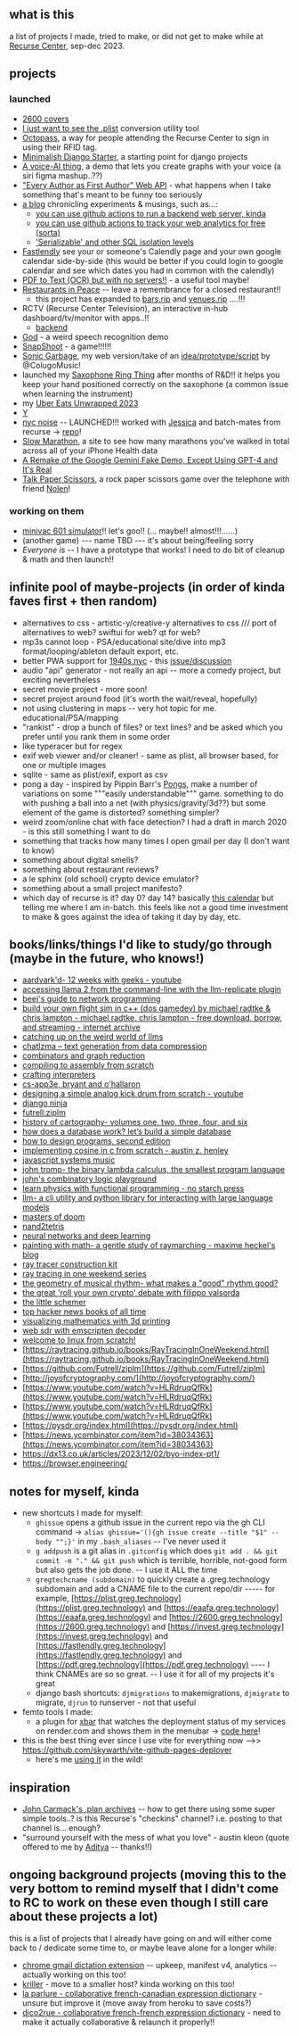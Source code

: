 ## what is this

a list of projects I made, tried to make, or did not get to make while at [Recurse Center](https://www.recurse.com/), sep-dec 2023.

## projects

### launched

- [2600 covers](https://2600.greg.technology/COVERS.html)
- [I just want to see the .plist](https://plist.greg.technology) conversion utility tool
- [Octopass](https://github.com/gregsadetsky/recurse-rfid-visits), a way for people attending the Recurse Center to sign in using their RFID tag.
- [Minimalish Django Starter](https://github.com/gregsadetsky/minimalish-django-starter), a starting point for django projects
- [A voice-AI thing](https://m.youtube.com/watch?v=fxS7OKh_4vc), a demo that lets you create graphs with your voice (a siri figma mashup..??)
- ["Every Author as First Author" Web API](https://eaafa.greg.technology/) - what happens when I take something that's meant to be funny too seriously
- [a blog](https://blog.greg.technology/) chronicling experiments & musings, such as...:
  - [you can use github actions to run a backend web server, kinda](https://blog.greg.technology/2023/10/09/you-can-use-github-actions-to-run-a-backend-web-server-kinda.html)
  - [you can use github actions to track your web analytics for free (sorta)](https://blog.greg.technology/2023/11/15/you-can-use-github-actions-to-track-your-web-analytics-for-free-sorta.html)
  - ['Serializable' and other SQL isolation levels](https://blog.greg.technology/2023/10/25/serializable.html)
- [Fastlendly](https://fastlendly.greg.technology/) see your or someone's Calendly page and your own google calendar side-by-side (this would be better if you could login to google calendar and see which dates you had in common with the calendly)
- [PDF to Text (OCR) but with no servers!!](https://pdf.greg.technology/) - a useful tool maybe!
- [Restaurants in Peace](https://restaurants.rip/) -- leave a remembrance for a closed restaurant!!
  - this project has expanded to [bars.rip](http://bars.rip) and [venues.rip](http://venues.rip) ....!!!
- RCTV (Recurse Center Television), an interactive in-hub dashboard/tv/monitor with apps..!!
  - [backend](https://github.com/gregsadetsky/rctv)
- [God](https://www.youtube.com/watch?v=yU2OSrwGbps) - a weird speech recognition demo
- [SnapShoot](https://snapshoot.greg.technology/) - a game!!!!!!
- [Sonic Garbage](https://sonicgarbage.greg.technology/), my web version/take of an [idea/prototype/script](https://twitter.com/ColugoMusic/status/1726001266180956440) by @ColugoMusic!
- launched my [Saxophone Ring Thing](https://sax.greg.technology/) after months of R&D!! it helps you keep your hand positioned correctly on the saxophone (a common issue when learning the instrument)
- my [Uber Eats Unwrapped 2023](https://unwrapped.greg.technology)
- [Y](https://y.greg.technology/)
- [nyc noise](https://nyc-noise.com/) -- LAUNCHED!!! worked with [Jessica](https://jessica-hallock.com/) and batch-mates from recurse -> [repo](https://github.com/gregsadetsky/nycnoise)!
- [Slow Marathon](https://slowmarathon.greg.technology/), a site to see how many marathons you've walked in total across all of your iPhone Health data
- [A Remake of the Google Gemini Fake Demo, Except Using GPT-4 and It's Real](https://youtu.be/__nL7Vc0OCg)
- [Talk Paper Scissors](https://talkpaperscissors.com/), a rock paper scissors game over the telephone with friend [Nolen](https://github.com/nolenroyalty)!

### working on them

- [minivac 601 simulator](https://github.com/gregsadetsky/minivac-601-simulator)!! let's goo!! (... maybe!! almost!!!......)
- (another game) --- name TBD --- it's about being/feeling sorry
- *Everyone is* -- I have a prototype that works! I need to do bit of cleanup & math and then launch!!

## infinite pool of maybe-projects (in order of kinda faves first + then random)

- alternatives to css - artistic-y/creative-y alternatives to css /// port of alternatives to web? swiftui for web? qt for web?
- mp3s cannot loop - PSA/educational site/dive into mp3 format/looping/ableton default export, etc.
- better PWA support for [1940s.nyc](https://1940s.nyc/) - this [issue/discussion](https://github.com/jboolean/1940s.nyc/issues/876)
- audio "api" generator - not really an api -- more a comedy project, but exciting nevertheless
- secret movie project - more soon!
- secret project around food (it's worth the wait/reveal, hopefully)
- not using clustering in maps -- very hot topic for me. educational/PSA/mapping
- "rankist" - drop a bunch of files? or text lines? and be asked which you prefer until you rank them in some order
- like typeracer but for regex
- exif web viewer and/or cleaner! - same as plist, all browser based, for one or multiple images
- sqlite - same as plist/exif, export as csv
- pong a day - inspired by Pippin Barr's [Pongs](https://pippinbarr.com/pongs/info/), make a number of variations on some """easily understandable""" game. something to do with pushing a ball into a net (with physics/gravity/3d??) but some element of the game is distorted? something simpler?
- weird zoom/online chat with face detection? I had a draft in march 2020 - is this still something I want to do
- something that tracks how many times I open gmail per day (I don't want to know)
- something about digital smells?
- something about restaurant reviews?
- a le sphinx (old school) crypto device emulator?
- something about a small project manifesto?
- which day of recurse is it? day 0? day 14? basically [this calendar](https://www.timeanddate.com/date/workdays.html?d1=18&m1=9&y1=2023&d2=8&m2=12&y2=2023&ti=on&) but telling me where I am in-batch. this feels like not a good time investment to make & goes against the idea of taking it day by day, etc.

## books/links/things I'd like to study/go through (maybe in the future, who knows!)

- [aardvark'd- 12 weeks with geeks - youtube](https://www.youtube.com/watch?v=ybrkz07lkbk)
- [accessing llama 2 from the command-line with the llm-replicate plugin](https://simonwillison.net/2023/jul/18/accessing-llama-2/)
- [beej's guide to network programming](https://beej.us/guide/bgnet/html/split/)
- [build your own flight sim in c++ (dos gamedev) by michael radtke & chris lampton - michael radtke, chris lampton - free download, borrow, and streaming - internet archive](https://archive.org/details/build-your-own-flight-sim-in-c-dos-game-dev-michael-radtke-chris-lampton)
- [catching up on the weird world of llms](https://simonwillison.net/2023/aug/3/weird-world-of-llms/)
- [chatlzma – text generation from data compression](https://news.ycombinator.com/item?id=37318810)
- [combinators and graph reduction](http://web.archive.org/web/19971009064824/www.cs.oberlin.edu/classes/cs280/labs/lab4/lab4.html)
- [compiling to assembly from scratch](https://keleshev.com/compiling-to-assembly-from-scratch/)
- [crafting interpreters](https://craftinginterpreters.com/)
- [cs-app3e, bryant and o'hallaron](https://csapp.cs.cmu.edu/)
- [designing a simple analog kick drum from scratch - youtube](https://www.youtube.com/watch?v=yz37yz315eu)
- [django ninja](https://django-ninja.rest-framework.com/)
- [futrell:ziplm](https://github.com/futrell/ziplm)
- [history of cartography- volumes one, two, three, four, and six](https://press.uchicago.edu/books/hoc/index.html)
- [how does a database work? let’s build a simple database](https://cstack.github.io/db_tutorial/)
- [how to design programs, second edition](https://htdp.org/2023-5-12/book/index.html)
- [implementing cosine in c from scratch - austin z. henley](https://austinhenley.com/blog/cosine.html)
- [javascript systems music](https://teropa.info/blog/2016/07/28/javascript-systems-music)
- [john tromp- the binary lambda calculus, the smallest program language](https://www.youtube.com/watch?v=ejhfjscuviy)
- [john's combinatory logic playground](https://tromp.github.io/cl/cl.html)
- [learn physics with functional programming - no starch press](https://nostarch.com/learn-physics-functional-programming)
- [llm- a cli utility and python library for interacting with large language models](https://llm.datasette.io/en/stable/)
- [masters of doom](https://www.amazon.com/masters-doom-created-transformed-culture/dp/0812972155)
- [nand2tetris](https://www.nand2tetris.org/)
- [neural networks and deep learning](http://neuralnetworksanddeeplearning.com/index.html)
- [painting with math- a gentle study of raymarching - maxime heckel's blog](https://blog.maximeheckel.com/posts/painting-with-math-a-gentle-study-of-raymarching/)
- [ray tracer construction kit](https://matklad.github.io/2022/12/31/raytracer-construction-kit.html)
- [ray tracing in one weekend series](https://raytracing.github.io/)
- [the geometry of musical rhythm- what makes a "good" rhythm good?](https://www.amazon.com/geometry-musical-rhythm-makes-second/dp/0815370970/)
- [the great 'roll your own crypto' debate with filippo valsorda](https://securitycryptographywhatever.com/2021/07/31/the-great-roll-your-own-crypto-debate-with-filippo-valsorda/)
- [the little schemer](https://www.amazon.com/little-schemer-daniel-p-friedman/dp/0262560992)
- [top hacker news books of all time](https://hackernewsbooks.com/top-books-on-hacker-news)
- [visualizing mathematics with 3d printing](http://www.3dprintmath.com/)
- [web sdr with emscripten decoder](https://news.ycombinator.com/item?id=37153044)
- [welcome to linux from scratch!](https://www.linuxfromscratch.org/)
- [https://raytracing.github.io/books/RayTracingInOneWeekend.html](https://raytracing.github.io/books/RayTracingInOneWeekend.html)
- [https://github.com/Futrell/ziplm](https://github.com/Futrell/ziplm)
- [http://joyofcryptography.com/](http://joyofcryptography.com/)
- [https://www.youtube.com/watch?v=HLRdruqQfRk](https://www.youtube.com/watch?v=HLRdruqQfRk)
- [https://www.youtube.com/watch?v=HLRdruqQfRk](https://www.youtube.com/watch?v=HLRdruqQfRk)
- [https://pysdr.org/index.html](https://pysdr.org/index.html)
- [https://news.ycombinator.com/item?id=38034363](https://news.ycombinator.com/item?id=38034363)
- https://dx13.co.uk/articles/2023/12/02/byo-index-pt1/
- https://browser.engineering/

## notes for myself, kinda

- new shortcuts I made for myself:
  - `ghissue` opens a github issue in the current repo via the gh CLI command -> `alias ghissue='(){gh issue create --title "$1" --body "";}'` in my `.bash_aliases` -- I've never used it
  - `g addpush` is a git alias in `.gitconfig` which does `git add . && git commit -m "." && git push` which is terrible, horrible, not-good form but also gets the job done. -- I use it ALL the time
  - `gregtechcname (subdomain)` to quickly create a .greg.technology subdomain and add a CNAME file to the current repo/dir ----- for example, [https://plist.greg.technology](https://plist.greg.technology) and [https://eaafa.greg.technology](https://eaafa.greg.technology) and [https://2600.greg.technology](https://2600.greg.technology) and [https://invest.greg.technology](https://invest.greg.technology) and [https://fastlendly.greg.technology](https://fastlendly.greg.technology) and [https://pdf.greg.technology](https://pdf.greg.technology) ---- I think CNAMEs are so so great. -- I use it for all of my projects it's great
  - django bash shortcuts: `djmigrations` to makemigrations, `djmigrate` to migrate, `djrun` to runserver - not that useful
- femto tools I made:
  - a plugin for [xbar](https://github.com/matryer/xbar) that watches the deployment status of my services on render.com and shows them in the menubar -> [code here](https://gist.github.com/gregsadetsky/7e4f040989d7792c3191316174409670)!
- this is the best thing ever since I use vite for everything now -->> https://github.com/skywarth/vite-github-pages-deployer
  - here's me [using it](https://github.com/gregsadetsky/rctv-app-blog-article/blob/main/.github/workflows/vite-github-pages-deploy.yaml) in the wild!

## inspiration

- [John Carmack's .plan archives](https://github.com/oliverbenns/john-carmack-plan) -- how to get there using some super simple tools..? is this Recurse's "checkins" channel? i.e. posting to that channel is... enough?
- "surround yourself with the mess of what you love" - austin kleon (quote offered to me by [Aditya](https://github.com/adityaathalye) -- thanks!!)

## ongoing background projects (moving this to the very bottom to remind myself that I didn't come to RC to work on these even though I still care about these projects a lot)

this is a list of projects that I already have going on and will either come back to / dedicate some time to, or maybe leave alone for a longer while:

- [chrome gmail dictation extension](https://chrome.google.com/webstore/detail/dictation-for-gmail/eggdmhdpffgikgakkfojgiledkekfdce) -- upkeep, manifest v4, analytics -- actually working on this too!
- [kriller](https://kriller.com/) - move to a smaller host? kinda working on this too!
- [la parlure - collaborative french-canadian expression dictionary](https://www.laparlure.com/) - unsure but improve it (move away from heroku to save costs?)
- [dico2rue - collaborative french-french expression dictionary](https://dico2rue.com/) - need to make it actually collaborative & relaunch it properly!!
